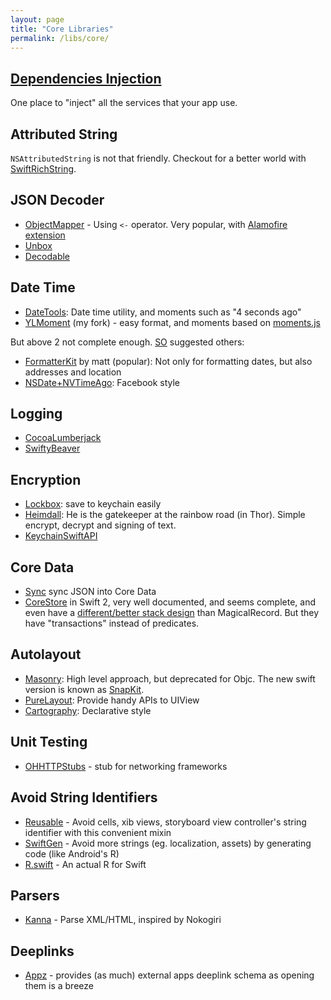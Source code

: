 ```yaml
---
layout: page
title: "Core Libraries"
permalink: /libs/core/
---
```


## [Dependencies Injection](https://github.com/Swinject/Swinject)

One place to "inject" all the services that your app use.

## Attributed String

`NSAttributedString` is not that friendly. Checkout for a better world with [SwiftRichString](https://github.com/malcommac/SwiftRichString).

## JSON Decoder

- [ObjectMapper](https://github.com/Hearst-DD/ObjectMapper) - Using `<-` operator. Very popular, with [Alamofire extension](https://github.com/tristanhimmelman/AlamofireObjectMapper)
- [Unbox](https://github.com/JohnSundell/Unbox)
- [Decodable](https://github.com/Anviking/Decodable)

## Date Time

- [DateTools](https://github.com/MatthewYork/DateTools): Date time utility, and moments such as "4 seconds ago"
- [YLMoment](https://github.com/samwize/YLMoment) (my fork) - easy format, and moments based on [moments.js](http://momentjs.com)

But above 2 not complete enough. [SO](http://stackoverflow.com/questions/10075898/ios-friendly-nsdate-format) suggested others:

- [FormatterKit](https://github.com/mattt/FormatterKit) by matt (popular): Not only for formatting dates, but also addresses and location
- [NSDate+NVTimeAgo](https://github.com/nikilster/NSDate-Time-Ago): Facebook style

## Logging

- [CocoaLumberjack](https://github.com/CocoaLumberjack/CocoaLumberjack)
- [SwiftyBeaver](https://github.com/SwiftyBeaver/SwiftyBeaver)

## Encryption

- [Lockbox](https://github.com/granoff/Lockbox): save to keychain easily
- [Heimdall](https://github.com/henrinormak/Heimdall): He is the gatekeeper at the rainbow road (in Thor). Simple encrypt, decrypt and signing of text.
- [KeychainSwiftAPI](https://github.com/deniskr/KeychainSwiftAPI)

## Core Data

- [Sync](https://github.com/hyperoslo/Sync) sync JSON into Core Data
- [CoreStore](https://github.com/JohnEstropia/CoreStore) in Swift 2, very well documented, and seems complete, and even have a [different/better stack design](http://floriankugler.com/2013/04/29/concurrent-core-data-stack-performance-shootout/) than MagicalRecord. But they have "transactions" instead of predicates.

## Autolayout

- [Masonry](https://github.com/Masonry/Masonry): High level approach, but deprecated for Objc. The new swift version is known as [SnapKit](https://github.com/SnapKit/SnapKit).
- [PureLayout](https://github.com/smileyborg/PureLayout): Provide handy APIs to UIView
- [Cartography](https://github.com/robb/Cartography): Declarative style

## Unit Testing

- [OHHTTPStubs](https://github.com/AliSoftware/OHHTTPStubs) - stub for networking frameworks

## Avoid String Identifiers

- [Reusable](https://github.com/AliSoftware/Reusable) - Avoid cells, xib views, storyboard view controller's string identifier with this convenient mixin
- [SwiftGen](https://github.com/SwiftGen/SwiftGen) - Avoid more strings (eg. localization, assets) by generating code (like Android's R)
- [R.swift](https://github.com/mac-cain13/R.swift) - An actual R for Swift

## Parsers

- [Kanna](https://github.com/tid-kijyun/Kanna) - Parse XML/HTML, inspired by Nokogiri

## Deeplinks

- [Appz](https://github.com/SwiftKitz/Appz) - provides (as much) external apps deeplink schema as opening them is a breeze
